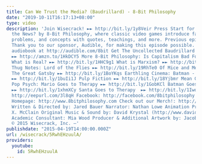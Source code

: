 ```yaml
---
title: Can We Trust the Media? (Baudrillard) - 8-Bit Philosophy
date: "2019-10-11T16:17:13+08:00"
type: video
description: 'Join Wisecrack! ►► http://bit.ly/1y8Veir Press Start for Can We Trust
  the News? by 8-Bit Philosophy, where classic video games introduce famous thinkers,
  problems, and concepts with quotes, teachings, and more. Previous episode here ►►http://bit.ly/1cIzINw
  Thank you to our sponsor, Audible, for making this episode possible. Get your free
  audiobook at http://audible.com/8bit Get The Uncollected Baudrillard here on Amazon
  ►► http://amzn.to/1HkDCY5 More 8-Bit Philosophy: Is Capitalism Bad For You? ►► http://bit.ly/1NhhX2P
  What is Real? ►► http://bit.ly/1HHC9g1 What is Marxism? ►► http://bit.ly/1M0dINJ
  Thug Notes: Lord of the Flies ►► http://bit.ly/19RhTe0 Of Mice and Men  ►► http://bit.ly/1GokKHn
  The Great Gatsby ►► http://bit.ly/1BoYKqs Earthling Cinema: Batman - The Dark Knight
  ►► http://bit.ly/1buIi1J Pulp Fiction ►► http://bit.ly/18Yjbmr Mean Girls ►► http://bit.ly/1GWjlpy
  Pop Psych: Mario Goes to Therapy ►► http://bit.ly/1GobKCl Batman Goes to Therapy
  ►► http://bit.ly/1xhmXCy Santa Goes to Therapy  ►► http://bit.ly/1Iwqpuo Email Alerts:
  http://eepurl.com/3l8qH Facebook: http://facebook.com/8bitphilosophy Twitter: http://twitter.com/8bitphilosophy
  Homepage: http://www.8bitphilosophy.com Check out our Merch!: http://www.wisecrack.co/store
  Written & Directed by: Jared Bauer Narrator: Nathan Lowe Animation Producer: MB
  X. McClain Original Music & Sound by: David Krystal (http://www.davidkrystalmusic.com)
  Academic Consultant: Mia Wood Producer & Additional Artwork by: Jacob S. Salamon
  © 2015 Wisecrack, Inc. –'
publishdate: "2015-04-19T14:00:00.000Z"
url: /wisecrack/5RwhEHzuulA/
providers:
  youtube:
    id: 5RwhEHzuulA
---
```

